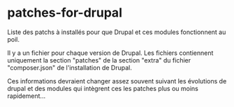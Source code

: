 # patches-for-drupal
Liste des patchs à installés pour que Drupal et ces modules fonctionnent au poil.

Il y a un fichier pour chaque version de Drupal. Les fichiers contiennent uniquement la section "patches" de la section "extra" du fichier "composer.json" de l'installation de Drupal.

Ces informations devraient changer assez souvent suivant les évolutions de drupal et des modules qui intègrent ces les patches plus ou moins rapidement...
